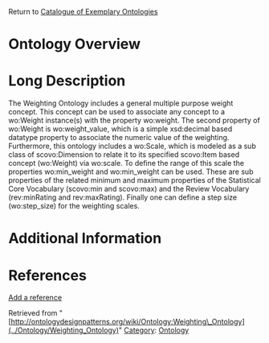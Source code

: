 Return to [Catalogue of Exemplary Ontologies](../Ontology/Main "Ontology:Main")



#  Ontology Overview


#  Long Description


The Weighting Ontology includes a general multiple purpose weight concept. This concept can be used to associate any concept to a wo:Weight instance(s) with the property wo:weight. The second property of wo:Weight is wo:weight\_value, which is a simple xsd:decimal based datatype property to associate the numeric value of the weighting.
Furthermore, this ontology includes a wo:Scale, which is modeled as a sub class of scovo:Dimension to relate it to its specified scovo:Item based concept (wo:Weight) via wo:scale. To define the range of this scale the properties wo:min\_weight and wo:min\_weight can be used. These are sub properties of the related minimum and maximum properties of the Statistical Core Vocabulary (scovo:min and scovo:max) and the Review Vocabulary (rev:minRating and rev:maxRating). Finally one can define a step size (wo:step\_size) for the weighting scales.



#  Additional Information


  



  




#  References


[Add a reference](index.php@title=Odp%253AAdd_reference&subject=Ontology%253AWeighting+Ontology.html "http://ontologydesignpatterns.org/wiki/index.php?title=Odp:Add_reference&subject=Ontology%3AWeighting+Ontology")


  






Retrieved from "[http://ontologydesignpatterns.org/wiki/Ontology:Weighting\_Ontology](../Ontology/Weighting_Ontology)"
 [Category](http://ontologydesignpatterns.org/wiki/Special:Categories "Special:Categories"): [Ontology](../Category/Ontology "Category:Ontology")